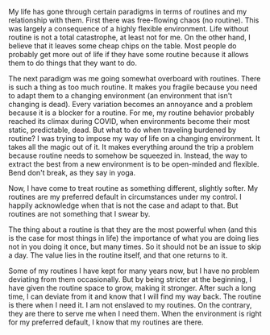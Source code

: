My life has gone through certain paradigms in terms of routines and my relationship with them. First there was free-flowing chaos (no routine). This was largely a consequence of a highly flexible environment. Life without routine is not a total catastrophe, at least not for me. On the other hand, I believe that it leaves some cheap chips on the table. Most people do probably get more out of life if they have some routine because it allows them to do things that they want to do.

The next paradigm was me going somewhat overboard with routines. There is such a thing as too much routine. It makes you fragile because you need to adapt them to a changing environment (an environment that isn't changing is dead). Every variation becomes an annoyance and a problem because it is a blocker for a routine. For me, my routine behavior probably reached its climax during COVID, when environments become their most static, predictable, dead. But what to do when traveling burdened by routine? I was trying to impose my way of life on a changing environment. It takes all the magic out of it. It makes everything around the trip a problem because routine needs to somehow be squeezed in. Instead, the way to extract the best from a new environment is to be open-minded and flexible. Bend don't break, as they say in yoga.

Now, I have come to treat routine as something different, slightly softer. My routines are my preferred default in circumstances under my control. I happily acknowledge when that is not the case and adapt to that. But routines are not something that I swear by.

The thing about a routine is that they are the most powerful when (and this is the case for most things in life) the importance of what you are doing lies not in you doing it once, but many times. So it should not be an issue to skip a day. The value lies in the routine itself, and that one returns to it.

Some of my routines I have kept for many years now, but I have no problem deviating from them occasionally. But by being stricter at the beginning, I have given the routine space to grow, making it stronger. After such a long time, I can deviate from it and know that I will find my way back. The routine is there when I need it. I am not enslaved to my routines. On the contrary, they are there to serve me when I need them. When the environment is right for my preferred default, I know that my routines are there.
